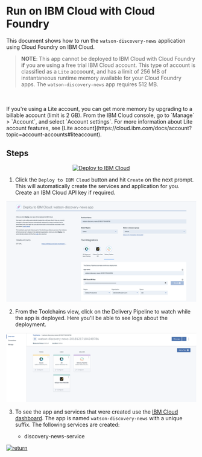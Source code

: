 # Run on IBM Cloud with Cloud Foundry

This document shows how to run the `watson-discovery-news` application using Cloud Foundry on IBM Cloud.

> **NOTE**: This app cannot be deployed to IBM Cloud with Cloud Foundry **if** you are using a free trial IBM Cloud account. This type of account is classified as a `Lite` accoount, and has a limit of 256 MB of instantaneous runtime memory available for your Cloud Foundry apps. The `watson-discovery-news` app requires 512 MB.
<br>
<br>
If you're using a Lite account, you can get more memory by upgrading to a billable account (limit is 2 GB). From the IBM Cloud console, go to `Manage` > `Account`, and select `Account settings`. For more information about Lite account features, see [Lite account](https://cloud.ibm.com/docs/account?topic=account-accounts#liteaccount).

## Steps

<p align="center">
    <a href="https://cloud.ibm.com/devops/setup/deploy?repository=https://github.com/IBM/watson-discovery-news">
    <img src="https://cloud.ibm.com/devops/setup/deploy/button_x2.png" alt="Deploy to IBM Cloud">
    </a>
</p>

1. Click the `Deploy to IBM Cloud` button and hit `Create` on the next prompt. This will automatically create the services and application for you. Create an IBM Cloud API key if required.

![deploy](images/deploy.png)

2. From the Toolchains view, click on the Delivery Pipeline to watch while the app is deployed. Here you'll be able to see logs about the deployment.

![toolchain-pipeline](images/toolchain-pipeline.png)

3. To see the app and services that were created use the [IBM Cloud dashboard](https://cloud.ibm.com). The app is named `watson-discovery-news` with a unique suffix. The following services are created:

    * discovery-news-service

[![return](https://raw.githubusercontent.com/IBM/pattern-utils/master/deploy-buttons/return.png)](https://github.com/IBM/watson-discovery-news#deployment-options)
